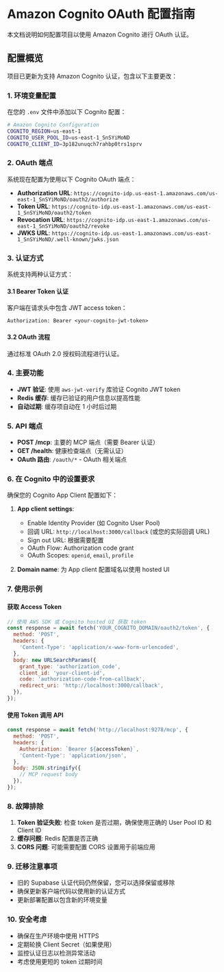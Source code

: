 # Amazon Cognito OAuth 配置指南

本文档说明如何配置项目以使用 Amazon Cognito 进行 OAuth 认证。

## 配置概览

项目已更新为支持 Amazon Cognito 认证，包含以下主要更改：

### 1. 环境变量配置

在您的 `.env` 文件中添加以下 Cognito 配置：

```bash
# Amazon Cognito Configuration
COGNITO_REGION=us-east-1
COGNITO_USER_POOL_ID=us-east-1_SnSYiMoND
COGNITO_CLIENT_ID=3p182unuqch7rahbp0trs1sprv
```

### 2. OAuth 端点

系统现在配置为使用以下 Cognito OAuth 端点：

- **Authorization URL**: `https://cognito-idp.us-east-1.amazonaws.com/us-east-1_SnSYiMoND/oauth2/authorize`
- **Token URL**: `https://cognito-idp.us-east-1.amazonaws.com/us-east-1_SnSYiMoND/oauth2/token`
- **Revocation URL**: `https://cognito-idp.us-east-1.amazonaws.com/us-east-1_SnSYiMoND/oauth2/revoke`
- **JWKS URL**: `https://cognito-idp.us-east-1.amazonaws.com/us-east-1_SnSYiMoND/.well-known/jwks.json`

### 3. 认证方式

系统支持两种认证方式：

#### 3.1 Bearer Token 认证

客户端在请求头中包含 JWT access token：

```http
Authorization: Bearer <your-cognito-jwt-token>
```

#### 3.2 OAuth 流程

通过标准 OAuth 2.0 授权码流程进行认证。

### 4. 主要功能

- **JWT 验证**: 使用 `aws-jwt-verify` 库验证 Cognito JWT token
- **Redis 缓存**: 缓存已验证的用户信息以提高性能
- **自动过期**: 缓存项自动在 1 小时后过期

### 5. API 端点

- **POST /mcp**: 主要的 MCP 端点（需要 Bearer 认证）
- **GET /health**: 健康检查端点（无需认证）
- **OAuth 路由**: `/oauth/*` - OAuth 相关端点

### 6. 在 Cognito 中的设置要求

确保您的 Cognito App Client 配置如下：

1. **App client settings**:
   - Enable Identity Provider (如 Cognito User Pool)
   - 回调 URL: `http://localhost:3000/callback` (或您的实际回调 URL)
   - Sign out URL: 根据需要配置
   - OAuth Flow: Authorization code grant
   - OAuth Scopes: `openid`, `email`, `profile`

2. **Domain name**: 为 App client 配置域名以使用 hosted UI

### 7. 使用示例

#### 获取 Access Token

```javascript
// 使用 AWS SDK 或 Cognito hosted UI 获取 token
const response = await fetch('YOUR_COGNITO_DOMAIN/oauth2/token', {
  method: 'POST',
  headers: {
    'Content-Type': 'application/x-www-form-urlencoded',
  },
  body: new URLSearchParams({
    grant_type: 'authorization_code',
    client_id: 'your-client-id',
    code: 'authorization-code-from-callback',
    redirect_uri: 'http://localhost:3000/callback',
  }),
});
```

#### 使用 Token 调用 API

```javascript
const response = await fetch('http://localhost:9278/mcp', {
  method: 'POST',
  headers: {
    Authorization: `Bearer ${accessToken}`,
    'Content-Type': 'application/json',
  },
  body: JSON.stringify({
    // MCP request body
  }),
});
```

### 8. 故障排除

1. **Token 验证失败**: 检查 token 是否过期，确保使用正确的 User Pool ID 和 Client ID
2. **缓存问题**: Redis 配置是否正确
3. **CORS 问题**: 可能需要配置 CORS 设置用于前端应用

### 9. 迁移注意事项

- 旧的 Supabase 认证代码仍然保留，您可以选择保留或移除
- 确保更新客户端代码以使用新的认证方式
- 更新部署配置以包含新的环境变量

### 10. 安全考虑

- 确保在生产环境中使用 HTTPS
- 定期轮换 Client Secret（如果使用）
- 监控认证日志以检测异常活动
- 考虑使用更短的 token 过期时间
